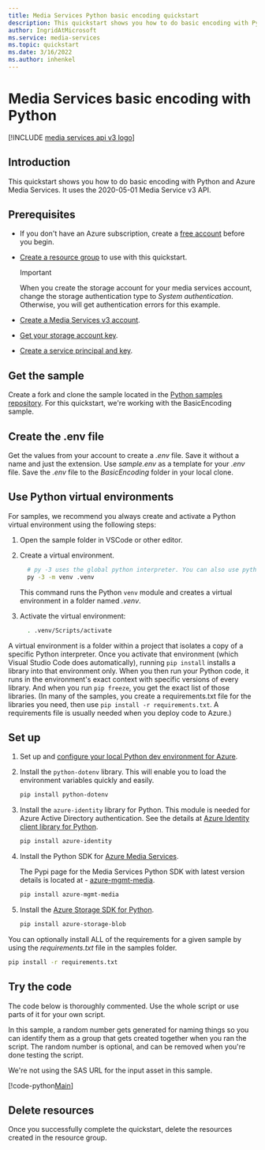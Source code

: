 ```yaml
---
title: Media Services Python basic encoding quickstart
description: This quickstart shows you how to do basic encoding with Python and Azure Media Services.
author: IngridAtMicrosoft
ms.service: media-services
ms.topic: quickstart
ms.date: 3/16/2022
ms.author: inhenkel
---
```


# Media Services basic encoding with Python

[!INCLUDE [media services api v3 logo](./includes/v3-hr.md)]

## Introduction

This quickstart shows you how to do basic encoding with Python and Azure Media Services. It uses the 2020-05-01 Media Service v3 API.

## Prerequisites

- If you don't have an Azure subscription, create a [free account](https://azure.microsoft.com/free/?WT.mc_id=A261C142F) before you begin.
- [Create a resource group](https://docs.microsoft.com/azure-resource-manager/management/manage-resource-groups-portal.md#create-resource-groups) to use with this quickstart.

    > [!IMPORTANT]
    > When you create the storage account for your media services account, change the storage authentication type to *System authentication*. Otherwise, you will get authentication errors for this example.


- [Create a Media Services v3 account](account-create-how-to.md).
- [Get your storage account key](https://docs.microsoft.com/storage/common/storage-account-keys-manage.md#view-account-access-keys).
- [Create a service principal and key](https://docs.microsoft.com/purview/create-service-principal-azure.md).

## Get the sample

Create a fork and clone the sample located in the [Python samples repository](https://github.com/Azure-Samples/media-services-v3-python). For this quickstart, we're working with the BasicEncoding sample.

## Create the .env file

Get the values from your account to create a *.env* file. Save it without a name and just the extension.  Use *sample.env* as a template for your *.env* file. Save the *.env* file to the *BasicEncoding* folder in your local clone.

## Use Python virtual environments

For samples, we recommend you always create and activate a Python virtual environment using the following steps:

1. Open the sample folder in VSCode or other editor.
2. Create a virtual environment.

    ``` bash
      # py -3 uses the global python interpreter. You can also use python -m venv .venv.
      py -3 -m venv .venv
    ```

   This command runs the Python `venv` module and creates a virtual environment in a folder named *.venv*.

3. Activate the virtual environment:

    ``` bash
      . .venv/Scripts/activate
    ```

  A virtual environment is a folder within a project that isolates a copy of a specific Python interpreter. Once you activate that environment (which Visual Studio Code does automatically), running `pip install` installs a library into that environment only. When you then run your Python code, it runs in the environment's exact context with specific versions of every library. And when you run `pip freeze`, you get the exact list of those libraries. (In many of the samples, you create a requirements.txt file for the libraries you need, then use `pip install -r requirements.txt`. A requirements file is usually needed when you deploy code to Azure.)

## Set up

1. Set up and [configure your local Python dev environment for Azure](/azure/developer/python/configure-local-development-environment).

1. Install the `python-dotenv` library. This will enable you to load the environment variables quickly and easily.

    ```bash
    pip install python-dotenv
    ```

1. Install the `azure-identity` library for Python. This module is needed for Azure Active Directory authentication. See the details at [Azure Identity client library for Python](/python/api/overview/azure/identity-readme#environment-variables).

      ``` bash
      pip install azure-identity
      ```

1. Install the Python SDK for [Azure Media Services](/python/api/overview/azure/media-services).

    The Pypi page for the Media Services Python SDK with latest version details is located at - [azure-mgmt-media](https://pypi.org/project/azure-mgmt-media/).

      ``` bash
      pip install azure-mgmt-media
      ```

1. Install the [Azure Storage SDK for Python](https://pypi.org/project/azure-storage-blob/).

      ``` bash
      pip install azure-storage-blob
      ```

You can optionally install ALL of the requirements for a given sample by using the *requirements.txt* file in the samples folder.

  ``` bash
  pip install -r requirements.txt
  ```

## Try the code

The code below is thoroughly commented.  Use the whole script or use parts of it for your own script.

In this sample, a random number gets generated for naming things so you can identify them as a group that gets created together when you ran the script. The random number is optional, and can be removed when you're done testing the script.

We're not using the SAS URL for the input asset in this sample.

[!code-python[Main](~/../media-services-v3-python/BasicEncoding/basic-encoding.py)]

## Delete resources

Once you successfully complete the quickstart, delete the resources created in the resource group.
